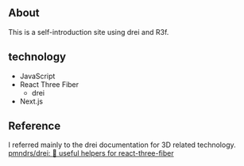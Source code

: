## About 
This is a self-introduction site using drei and R3f.
## technology
- JavaScript
- React Three Fiber
  - drei
- Next.js
## Reference
I referred mainly to the drei documentation for 3D related technology.  
[pmndrs/drei: 🥉 useful helpers for react-three-fiber](https://github.com/pmndrs/drei)
